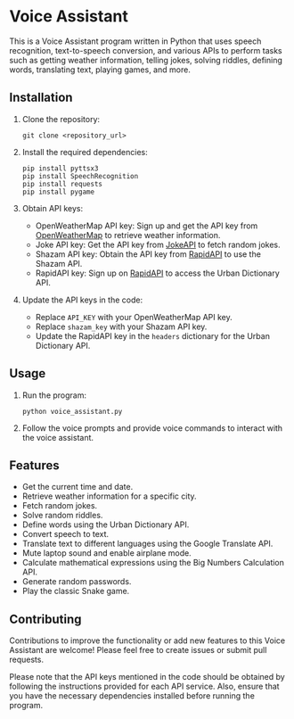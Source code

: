 
# Voice Assistant

This is a Voice Assistant program written in Python that uses speech recognition, text-to-speech conversion, and various APIs to perform tasks such as getting weather information, telling jokes, solving riddles, defining words, translating text, playing games, and more.

## Installation

1. Clone the repository:
   ```shell
   git clone <repository_url>
   ```

2. Install the required dependencies:
   ```shell
   pip install pyttsx3
   pip install SpeechRecognition
   pip install requests
   pip install pygame
   ```

3. Obtain API keys:
   - OpenWeatherMap API key: Sign up and get the API key from [OpenWeatherMap](https://openweathermap.org/) to retrieve weather information.
   - Joke API key: Get the API key from [JokeAPI](https://jokeapi.dev/) to fetch random jokes.
   - Shazam API key: Obtain the API key from [RapidAPI](https://rapidapi.com/) to use the Shazam API.
   - RapidAPI key: Sign up on [RapidAPI](https://rapidapi.com/) to access the Urban Dictionary API.

4. Update the API keys in the code:
   - Replace `API_KEY` with your OpenWeatherMap API key.
   - Replace `shazam_key` with your Shazam API key.
   - Update the RapidAPI key in the `headers` dictionary for the Urban Dictionary API.

## Usage

1. Run the program:
   ```shell
   python voice_assistant.py
   ```

2. Follow the voice prompts and provide voice commands to interact with the voice assistant.

## Features

- Get the current time and date.
- Retrieve weather information for a specific city.
- Fetch random jokes.
- Solve random riddles.
- Define words using the Urban Dictionary API.
- Convert speech to text.
- Translate text to different languages using the Google Translate API.
- Mute laptop sound and enable airplane mode.
- Calculate mathematical expressions using the Big Numbers Calculation API.
- Generate random passwords.
- Play the classic Snake game.

## Contributing

Contributions to improve the functionality or add new features to this Voice Assistant are welcome! Please feel free to create issues or submit pull requests.

Please note that the API keys mentioned in the code should be obtained by following the instructions provided for each API service. Also, ensure that you have the necessary dependencies installed before running the program.
